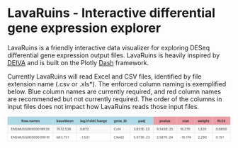 # LavaRuins - Interactive differential gene expression explorer

LavaRuins is a friendly interactive data visualizer for exploring DESeq differential gene expression output files. LavaRuins is heavily inspired by [DEIVA](https://github.com/Hypercubed/DEIVA) and is built on the Plotly [Dash](https://plot.ly/products/dash/) framework.

Currently LavaRuins will read Excel and CSV files, identified by file extension name (.csv or .xls*). The enforced column naming is exemplified below. Blue column names are currently required, and red column names are recommended but not currently required. The order of the columns in input files does not impact how LavaRuins reads those input files.

<img src="images/README_table.svg" width="800">

<!--Generate example DESEq file structure table-->
<!-- 
<table class="tg">
  <tr>
    <th class="tg-0pky", bgcolor="lightblue">Row.names</th>
    <th class="tg-0pky", bgcolor="lightblue">baseMean</th>
    <th class="tg-0pky", bgcolor="lightblue">log2FoldChange</th>
    <th class="tg-0pky", bgcolor="lightblue">gene_ID</th>
    <th class="tg-0pky", bgcolor="lightblue">padj</th>
    <th class="tg-0pky", bgcolor="#eb9ba3">pvalue</th>
    <th class="tg-0pky", bgcolor="#eb9ba3">stat</th>
    <th class="tg-0pky", bgcolor="#eb9ba3">weight</th>
    <th class="tg-0pky", bgcolor="#eb9ba3">lfcSE</th>
  </tr>
  <tr>
    <td class="tg-0pky">ENSMUSG00000018930</td>
    <td class="tg-0pky">7672.538</td>
    <td class="tg-0pky">0.872</td>
    <td class="tg-0pky">Ccl4</td>
    <td class="tg-0pky">3.831E-23</td>
    <td class="tg-0pky">9.543E-25</td>
    <td class="tg-0pky">10.270</td>
    <td class="tg-0pky">1.320</td>
    <td class="tg-0pky">0.0850</td>
  </tr>
  <tr>
    <td class="tg-0pky">ENSMUSG00000039910</td>
    <td class="tg-0pky">683.731</td>
    <td class="tg-0pky">-1.531</td>
    <td class="tg-0pky">Cited2</td>
    <td class="tg-0pky">5.973E-23</td>
    <td class="tg-0pky">2.587E-24</td>
    <td class="tg-0pky">-10.174</td>
    <td class="tg-0pky">2.290</td>
    <td class="tg-0pky">0.151</td>
  </tr>
</table> -->